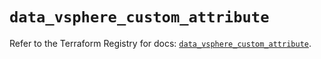 # `data_vsphere_custom_attribute`

Refer to the Terraform Registry for docs: [`data_vsphere_custom_attribute`](https://registry.terraform.io/providers/vmware/vsphere/2.14.1/docs/data-sources/custom_attribute).
